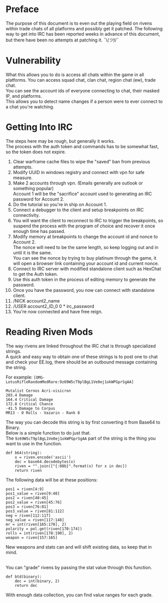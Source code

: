 # Preface
The purpose of this document is to even out the playing field on rivens within trade chats of all platforms and possibly get it patched.
The following way to get into IRC has been reported weeks in advance of this document, but there have been no attempts at patching it. ¯\\_(ツ)_/¯

# Vulnerability
What this allows you to do is access all chats within the game in all platforms. You can access squad chat, clan chat, region chat (ew), trade chat.
<br>You can see the account ids of everyone connecting to chat, their masked IP, and platforms.
<br>This allows you to detect name changes if a person were to ever connect to a chat you're watching.

# Getting Into IRC
The steps here may be rough, but generally it works.
<br>The process with the auth token and commands has to be somewhat fast, so the token does not expire.
1. Clear warframe cache files to wipe the "saved" ban from previous attempts.
2. Modify UUID in windows registry and connect with vpn for safe measure.
3. Make 2 accounts through vpn. (Emails generally are outlook or something popular)
<br>Account 1 will be the "sacrifice" account used to generating an IRC password for Account 2.
4. Do the tutorial so you're in ship on Account 1.
5. Connect a debugger to the client and setup breakpoints on IRC connectivity.
6. You will want the client to reconnect to IRC to trigger the breakpoints, so suspend the process with the program of choice and recover it once enough time has passed.
7. Modify memory at breakpoints to change the account id and nonce to Account 2.
<br>The nonce will need to be the same length, so keep logging out and in until it is the same.
<br>You can see the nonce by trying to buy platinum through the game, it will open a browser link containing your account id and current nonce.
9. Connect to IRC server with modified standalone client such as HexChat to get the Auth token.
10. Use this auth token in the process of editing memory to generate the password.
11. Once you have the password, you now can connect with standalone client.
12. /NICK account2_name
13. /USER account2_ID_0 0 * irc_password
14. You're now connected and have free reign.

# Reading Riven Mods
The way rivens are linked throughout the IRC chat is through specialized strings.
<br>A quick and easy way to obtain one of these strings is to post one to chat and check your EE.log, there should be an outbound message containing the string.

For example: `[OMG-LotusRifleRandomModRare:9z69W5cT9plBgL1Ve0ej1okWPGprSgAA]`
```
Mutalist Cernos Acri-visicron
203.4 Damage
164.4 Critical Damage
172.8 Critical Chance
-41.5 Damage to Corpus
MR13 - 0 Rolls - Vazarin - Rank 8
```
The way you can decode this string is by first converting it from Base64 to Binary.
<br>Below is a simple function to do just that.
<br>The `9z69W5cT9plBgL1Ve0ej1okWPGprSgAA` part of the string is the thing you want to use in the function.
```
def b64(string):
	x = riven.encode('ascii')
	dec = base64.decodebytes(x)
	riven = "".join(["{:08b}".format(x) for x in dec])
	return riven
```
The following data will be at these positions:
```
pos1 = riven[4:9]
pos1_value = riven[9:40]
pos2 = riven[40:45]
pos2_value = riven[45:76]
pos3 = riven[76:81]
pos3_value = riven[81:112]
neg = riven[112:117]
neg_value = riven[117:148]
mr = int(riven[165:170], 2)
polarity = pol.get(riven[170:174])
rolls = int(riven[178:190], 2)
weapon = riven[157:165]
```
New weapons and stats can and will shift existing data, so keep that in mind.

<br>You can "grade" rivens by passing the stat value through this function.
```
def btd(binary):
	dec = int(binary, 2)
	return dec
```
With enough data collection, you can find value ranges for each grade.
